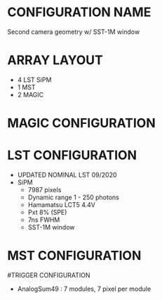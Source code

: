 # CONFIGURATION NAME
Second camera geometry w/ SST-1M window
# ARRAY LAYOUT
- 4 LST SiPM
- 1 MST
- 2 MAGIC
# MAGIC CONFIGURATION
# LST CONFIGURATION
- UPDATED NOMINAL LST 09/2020
- SiPM
    - 7987 pixels
    - Dynamic range 1 - 250 photons
    - Hamamatsu LCT5 4.4V
    - Pxt 8% (SPE)
    - 7ns FWHM
    - SST-1M window
# MST CONFIGURATION
#TRIGGER CONFIGURATION
- AnalogSum49 : 7 modules, 7 pixel per module
